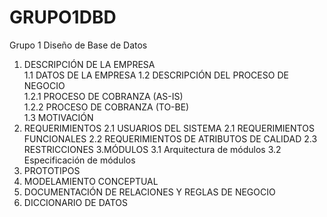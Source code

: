 # GRUPO1DBD
Grupo 1 Diseño de Base de Datos 

1. DESCRIPCIÓN DE LA EMPRESA	
	1.1 DATOS DE LA EMPRESA	
	1.2 DESCRIPCIÓN DEL PROCESO DE NEGOCIO 	
		1.2.1 PROCESO DE COBRANZA (AS-IS)	
		1.2.2 PROCESO DE COBRANZA (TO-BE)	
1.3 MOTIVACIÓN
2. REQUERIMIENTOS
	2.1 USUARIOS DEL SISTEMA 
	2.1 REQUERIMIENTOS FUNCIONALES
	2.2 REQUERIMIENTOS DE ATRIBUTOS DE CALIDAD
	2.3 RESTRICCIONES 
3.MÓDULOS
	3.1 Arquitectura de módulos
	3.2 Especificación de módulos
4. PROTOTIPOS
5. MODELAMIENTO CONCEPTUAL
6. DOCUMENTACIÓN DE RELACIONES Y REGLAS DE NEGOCIO
7. DICCIONARIO DE DATOS

